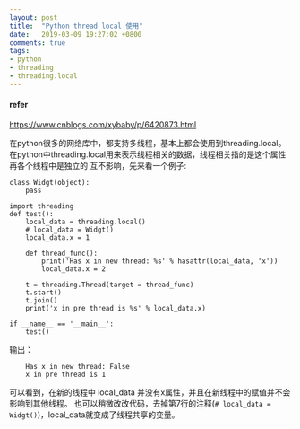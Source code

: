 ```yaml
---
layout: post
title:  "Python thread local 使用"
date:   2019-03-09 19:27:02 +0800
comments: true
tags:
- python
- threading
- threading.local
---
```


#### refer
https://www.cnblogs.com/xybaby/p/6420873.html

在python很多的网络库中，都支持多线程，基本上都会使用到threading.local。
在python中threading.local用来表示线程相关的数据，线程相关指的是这个属性再各个线程中是独立的 互不影响，先来看一个例子:

```
class Widgt(object):
    pass

import threading
def test():
    local_data = threading.local()
    # local_data = Widgt()
    local_data.x = 1

    def thread_func():
        print('Has x in new thread: %s' % hasattr(local_data, 'x'))
        local_data.x = 2

    t = threading.Thread(target = thread_func)
    t.start()
    t.join()
    print('x in pre thread is %s' % local_data.x)

if __name__ == '__main__':
    test()
```

输出：

```
    Has x in new thread: False
    x in pre thread is 1
```

可以看到，在新的线程中 local_data 并没有x属性，并且在新线程中的赋值并不会影响到其他线程。
也可以稍微改改代码，去掉第7行的注释(`# local_data = Widgt()`)，local_data就变成了线程共享的变量。

